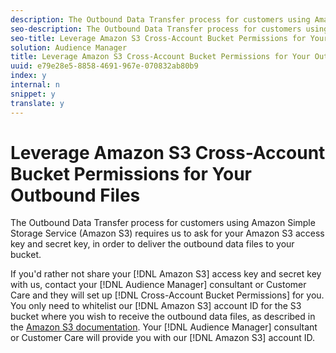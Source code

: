 ```yaml
---
description: The Outbound Data Transfer process for customers using Amazon Simple Storage Service (Amazon S3) requires us to ask for your Amazon S3 access key and secret key, in order to deliver the outbound data files to your bucket.
seo-description: The Outbound Data Transfer process for customers using Amazon Simple Storage Service (Amazon S3) requires us to ask for your Amazon S3 access key and secret key, in order to deliver the outbound data files to your bucket.
seo-title: Leverage Amazon S3 Cross-Account Bucket Permissions for Your Outbound Files
solution: Audience Manager
title: Leverage Amazon S3 Cross-Account Bucket Permissions for Your Outbound Files
uuid: e79e28e5-8858-4691-967e-070832ab80b9
index: y
internal: n
snippet: y
translate: y
---
```


# Leverage Amazon S3 Cross-Account Bucket Permissions for Your Outbound Files

The Outbound Data Transfer process for customers using Amazon Simple Storage Service (Amazon S3) requires us to ask for your Amazon S3 access key and secret key, in order to deliver the outbound data files to your bucket.

If you'd rather not share your [!DNL Amazon S3] access key and secret key with us, contact your [!DNL Audience Manager] consultant or Customer Care and they will set up [!DNL Cross-Account Bucket Permissions] for you. You only need to whitelist our [!DNL Amazon S3] account ID for the S3 bucket where you wish to receive the outbound data files, as described in the [Amazon S3 documentation](https://docs.aws.amazon.com/AmazonS3/latest/dev/example-walkthroughs-managing-access-example2.html). Your [!DNL Audience Manager] consultant or Customer Care will provide you with our [!DNL Amazon S3] account ID. 
